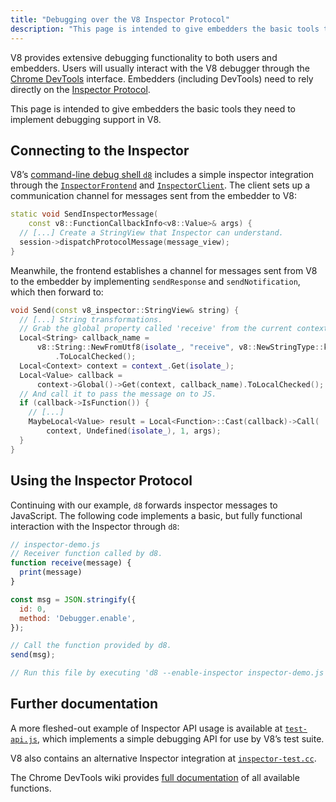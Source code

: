 ```yaml
---
title: "Debugging over the V8 Inspector Protocol"
description: "This page is intended to give embedders the basic tools they need to implement debugging support in V8."
---
```

V8 provides extensive debugging functionality to both users and embedders. Users will usually interact with the V8 debugger through the [Chrome DevTools](https://developer.chrome.com/devtools) interface. Embedders (including DevTools) need to rely directly on the [Inspector Protocol](https://chromedevtools.github.io/debugger-protocol-viewer/tot/).

This page is intended to give embedders the basic tools they need to implement debugging support in V8.

## Connecting to the Inspector

V8’s [command-line debug shell `d8`](/docs/d8) includes a simple inspector integration through the [`InspectorFrontend`](https://cs.chromium.org/chromium/src/v8/src/d8/d8.cc?l=2286&rcl=608c4a9c391f3b7cac68068d61f2a8996f216973) and [`InspectorClient`](https://cs.chromium.org/chromium/src/v8/src/d8/d8.cc?l=2355&rcl=608c4a9c391f3b7cac68068d61f2a8996f216973). The client sets up a communication channel for messages sent from the embedder to V8:

```cpp
static void SendInspectorMessage(
    const v8::FunctionCallbackInfo<v8::Value>& args) {
  // [...] Create a StringView that Inspector can understand.
  session->dispatchProtocolMessage(message_view);
}
```

Meanwhile, the frontend establishes a channel for messages sent from V8 to the embedder by implementing `sendResponse` and `sendNotification`, which then forward to:

```cpp
void Send(const v8_inspector::StringView& string) {
  // [...] String transformations.
  // Grab the global property called 'receive' from the current context.
  Local<String> callback_name =
      v8::String::NewFromUtf8(isolate_, "receive", v8::NewStringType::kNormal)
          .ToLocalChecked();
  Local<Context> context = context_.Get(isolate_);
  Local<Value> callback =
      context->Global()->Get(context, callback_name).ToLocalChecked();
  // And call it to pass the message on to JS.
  if (callback->IsFunction()) {
    // [...]
    MaybeLocal<Value> result = Local<Function>::Cast(callback)->Call(
        context, Undefined(isolate_), 1, args);
  }
}
```

## Using the Inspector Protocol

Continuing with our example, `d8` forwards inspector messages to JavaScript. The following code implements a basic, but fully functional interaction with the Inspector through `d8`:

```js
// inspector-demo.js
// Receiver function called by d8.
function receive(message) {
  print(message)
}

const msg = JSON.stringify({
  id: 0,
  method: 'Debugger.enable',
});

// Call the function provided by d8.
send(msg);

// Run this file by executing 'd8 --enable-inspector inspector-demo.js'.
```

## Further documentation

A more fleshed-out example of Inspector API usage is available at [`test-api.js`](https://cs.chromium.org/chromium/src/v8/test/debugger/test-api.js?type=cs&q=test-api&l=1), which implements a simple debugging API for use by V8’s test suite.

V8 also contains an alternative Inspector integration at [`inspector-test.cc`](https://cs.chromium.org/chromium/src/v8/test/inspector/inspector-test.cc?q=inspector-te+package:%5Echromium$&l=1).

The Chrome DevTools wiki provides [full documentation](https://chromedevtools.github.io/debugger-protocol-viewer/tot/) of all available functions.
